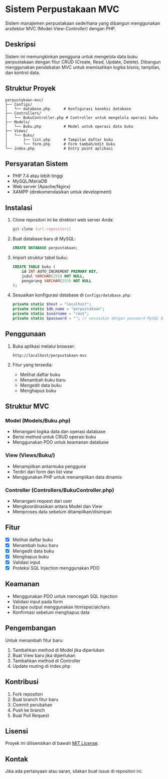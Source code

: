 # Sistem Perpustakaan MVC

Sistem manajemen perpustakaan sederhana yang dibangun menggunakan arsitektur MVC (Model-View-Controller) dengan PHP.

## Deskripsi

Sistem ini memungkinkan pengguna untuk mengelola data buku perpustakaan dengan fitur CRUD (Create, Read, Update, Delete). Dibangun menggunakan pendekatan MVC untuk memisahkan logika bisnis, tampilan, dan kontrol data.

## Struktur Proyek

```
perpustakaan-mvc/
├── Configs/
│   └── database.php      # Konfigurasi koneksi database
├── Controllers/
│   └── BukuController.php # Controller untuk mengelola operasi buku
├── Models/
│   └── Buku.php          # Model untuk operasi data buku
├── Views/
│   └── Buku/
│       ├── list.php      # Tampilan daftar buku
│       └── form.php      # Form tambah/edit buku
└── index.php             # Entry point aplikasi
```

## Persyaratan Sistem

- PHP 7.4 atau lebih tinggi
- MySQL/MariaDB
- Web server (Apache/Nginx)
- XAMPP (direkomendasikan untuk development)

## Instalasi

1. Clone repositori ini ke direktori web server Anda:
   ```bash
   git clone [url-repositori]
   ```

2. Buat database baru di MySQL:
   ```sql
   CREATE DATABASE perpustakaan;
   ```

3. Import struktur tabel buku:
   ```sql
   CREATE TABLE buku (
       id INT AUTO_INCREMENT PRIMARY KEY,
       judul VARCHAR(255) NOT NULL,
       pengarang VARCHAR(255) NOT NULL
   );
   ```

4. Sesuaikan konfigurasi database di `Configs/database.php`:
   ```php
   private static $host = "localhost";
   private static $db_name = "perpustakaan";
   private static $username = "root";
   private static $password = ""; // sesuaikan dengan password MySQL Anda
   ```

## Penggunaan

1. Buka aplikasi melalui browser:
   ```
   http://localhost/perpustakaan-mvc
   ```

2. Fitur yang tersedia:
   - Melihat daftar buku
   - Menambah buku baru
   - Mengedit data buku
   - Menghapus buku

## Struktur MVC

### Model (Models/Buku.php)
- Menangani logika data dan operasi database
- Berisi method untuk CRUD operasi buku
- Menggunakan PDO untuk keamanan database

### View (Views/Buku/)
- Menampilkan antarmuka pengguna
- Terdiri dari form dan list view
- Menggunakan PHP untuk menampilkan data dinamis

### Controller (Controllers/BukuController.php)
- Menangani request dari user
- Mengkoordinasikan antara Model dan View
- Memproses data sebelum ditampilkan/disimpan

## Fitur

- [x] Melihat daftar buku
- [x] Menambah buku baru
- [x] Mengedit data buku
- [x] Menghapus buku
- [x] Validasi input
- [x] Proteksi SQL Injection menggunakan PDO

## Keamanan

- Menggunakan PDO untuk mencegah SQL Injection
- Validasi input pada form
- Escape output menggunakan htmlspecialchars
- Konfirmasi sebelum menghapus data

## Pengembangan

Untuk menambah fitur baru:
1. Tambahkan method di Model jika diperlukan
2. Buat View baru jika diperlukan
3. Tambahkan method di Controller
4. Update routing di index.php

## Kontribusi

1. Fork repositori
2. Buat branch fitur baru
3. Commit perubahan
4. Push ke branch
5. Buat Pull Request

## Lisensi

Proyek ini dilisensikan di bawah [MIT License](LICENSE).

## Kontak

Jika ada pertanyaan atau saran, silakan buat issue di repositori ini. 